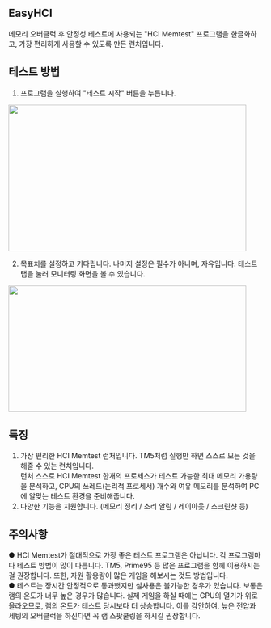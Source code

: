 ## EasyHCI  
  메모리 오버클럭 후 안정성 테스트에 사용되는 "HCI Memtest" 프로그램을 한글화하고, 가장 편리하게 사용할 수 있도록 만든 런처입니다.  
  
  
## 테스트 방법  
  1. 프로그램을 실행하여 "테스트 시작" 버튼을 누릅니다.  
    
  <img src="https://user-images.githubusercontent.com/74810045/159885823-b1c0b38f-530d-448e-b92b-1a49247f4c6a.png"  width="470" height="290">  
    
    
    
  2. 목표치를 설정하고 기다립니다.  나머지 설정은 필수가 아니며, 자유입니다. 테스트 탭을 눌러 모니터링 화면을 볼 수 있습니다.
    
  <img src="https://user-images.githubusercontent.com/74810045/159886082-3a8b84e8-1cce-461e-bdd0-82e333620239.png"  width="470" height="250">  
    
    
    
## 특징
  1. 가장 편리한 HCI Memtest 런처입니다. TM5처럼 실행만 하면 스스로 모든 것을 해줄 수 있는 런처입니다.  
     런처 스스로 HCI Memtest 한개의 프로세스가 테스트 가능한 최대 메모리 가용량을 분석하고, CPU의 쓰레드(논리적 프로세서) 개수와 여유 메모리를 분석하여 PC에 알맞는 테스트 환경을 준비해줍니다. 
  2. 다양한 기능을 지원합니다. (메모리 정리 / 소리 알림 / 레이아웃 / 스크린샷 등)  
    
    
    
## 주의사항
  ● HCI Memtest가 절대적으로 가장 좋은 테스트 프로그램은 아닙니다. 각 프로그램마다 테스트 방법이 많이 다릅니다. TM5, Prime95 등 많은 프로그램을 함께 이용하시는걸 권장합니다. 또한, 자원 활용량이 많은 게임을 해보시는 것도 방법입니다.  
  ● 테스트는 장시간 안정적으로 통과했지만 실사용은 불가능한 경우가 있습니다. 보통은 램의 온도가 너무 높은 경우가 많습니다. 실제 게임을 하실 때에는 GPU의 열기가 위로 올라오므로, 램의 온도가 테스트 당시보다 더 상승합니다. 이를 감안하여, 높은 전압과 세팅의 오버클럭을 하신다면 꼭 램 스팟쿨링을 하시길 권장합니다.  
